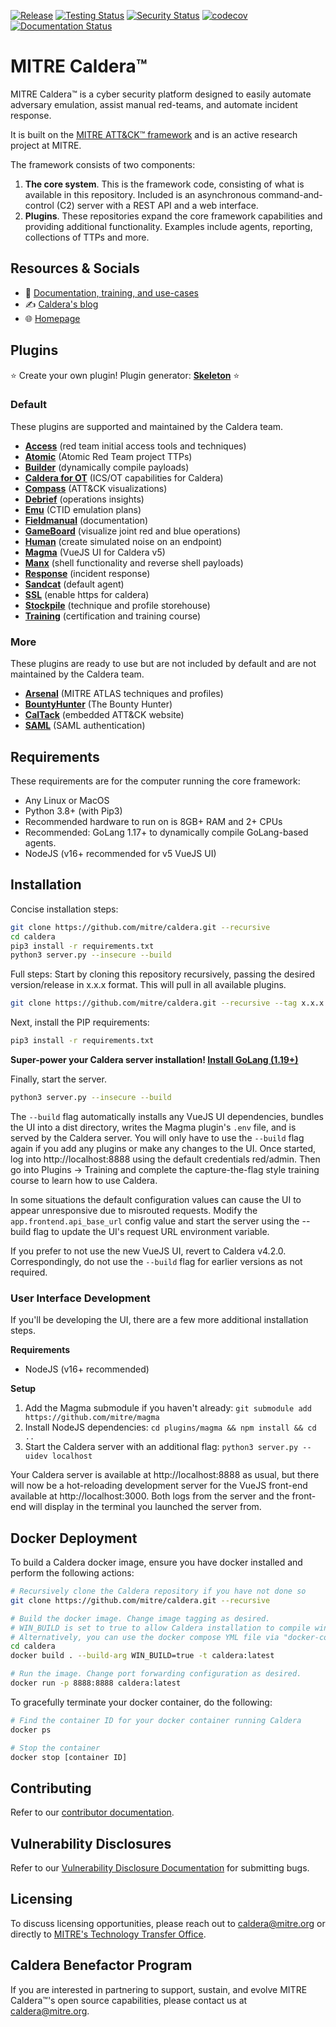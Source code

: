 [![Release](https://img.shields.io/badge/dynamic/json?color=blue&label=Release&query=tag_name&url=https%3A%2F%2Fapi.github.com%2Frepos%2Fmitre%2Fcaldera%2Freleases%2Flatest)](https://github.com/mitre/caldera/releases/latest)
[![Testing Status](https://github.com/mitre/caldera/actions/workflows/quality.yml/badge.svg?branch=master)](https://github.com/mitre/caldera/actions/workflows/quality.yml?query=branch%3Amaster)
[![Security Status](https://github.com/mitre/caldera/actions/workflows/security.yml/badge.svg?branch=master)](https://github.com/mitre/caldera/actions/workflows/security.yml?query=branch%3Amaster)
[![codecov](https://codecov.io/gh/mitre/caldera/branch/master/graph/badge.svg)](https://codecov.io/gh/mitre/caldera)
[![Documentation Status](https://readthedocs.org/projects/caldera/badge/?version=stable)](http://caldera.readthedocs.io/?badge=stable)

# MITRE Caldera&trade;

MITRE Caldera&trade; is a cyber security platform designed to easily automate adversary emulation, assist manual red-teams, and automate incident response.

It is built on the [MITRE ATT&CK™ framework](https://attack.mitre.org/) and is an active research project at MITRE.

The framework consists of two components:

1) **The core system**. This is the framework code, consisting of what is available in this repository. Included is
an asynchronous command-and-control (C2) server with a REST API and a web interface.
2) **Plugins**. These repositories expand the core framework capabilities and providing additional functionality. Examples include agents, reporting, collections of TTPs and more.

## Resources & Socials
* 📜 [Documentation, training, and use-cases](https://caldera.readthedocs.io/en/latest/)
* ✍️ [Caldera's blog](https://medium.com/@mitrecaldera/welcome-to-the-official-mitre-caldera-blog-page-f34c2cdfef09)
* 🌐 [Homepage](https://caldera.mitre.org)

## Plugins

:star: Create your own plugin! Plugin generator: **[Skeleton](https://github.com/mitre/skeleton)** :star:

### Default
These plugins are supported and maintained by the Caldera team.
- **[Access](https://github.com/mitre/access)** (red team initial access tools and techniques)
- **[Atomic](https://github.com/mitre/atomic)** (Atomic Red Team project TTPs)
- **[Builder](https://github.com/mitre/builder)** (dynamically compile payloads)
- **[Caldera for OT](https://github.com/mitre/caldera-ot)** (ICS/OT capabilities for Caldera)
- **[Compass](https://github.com/mitre/compass)** (ATT&CK visualizations)
- **[Debrief](https://github.com/mitre/debrief)** (operations insights)
- **[Emu](https://github.com/mitre/emu)** (CTID emulation plans)
- **[Fieldmanual](https://github.com/mitre/fieldmanual)** (documentation)
- **[GameBoard](https://github.com/mitre/gameboard)** (visualize joint red and blue operations)
- **[Human](https://github.com/mitre/human)** (create simulated noise on an endpoint)
- **[Magma](https://github.com/mitre/magma)** (VueJS UI for Caldera v5)
- **[Manx](https://github.com/mitre/manx)** (shell functionality and reverse shell payloads)
- **[Response](https://github.com/mitre/response)** (incident response)
- **[Sandcat](https://github.com/mitre/sandcat)** (default agent)
- **[SSL](https://github.com/mitre/SSL)** (enable https for caldera)
- **[Stockpile](https://github.com/mitre/stockpile)** (technique and profile storehouse)
- **[Training](https://github.com/mitre/training)** (certification and training course)

### More
These plugins are ready to use but are not included by default and are not maintained by the Caldera team.
- **[Arsenal](https://github.com/mitre-atlas/arsenal)** (MITRE ATLAS techniques and profiles)
- **[BountyHunter](https://github.com/fkie-cad/bountyhunter)** (The Bounty Hunter)
- **[CalTack](https://github.com/mitre/caltack.git)** (embedded ATT&CK website)
- **[SAML](https://github.com/mitre/saml)** (SAML authentication)

## Requirements

These requirements are for the computer running the core framework:

* Any Linux or MacOS
* Python 3.8+ (with Pip3)
* Recommended hardware to run on is 8GB+ RAM and 2+ CPUs
* Recommended: GoLang 1.17+ to dynamically compile GoLang-based agents.
* NodeJS (v16+ recommended for v5 VueJS UI)

## Installation

Concise installation steps:
```Bash
git clone https://github.com/mitre/caldera.git --recursive
cd caldera
pip3 install -r requirements.txt
python3 server.py --insecure --build
```

Full steps:
Start by cloning this repository recursively, passing the desired version/release in x.x.x format. This will pull in all available plugins.
```Bash
git clone https://github.com/mitre/caldera.git --recursive --tag x.x.x
```

Next, install the PIP requirements:
```Bash
pip3 install -r requirements.txt
```
**Super-power your Caldera server installation! [Install GoLang (1.19+)](https://go.dev/doc/install)**

Finally, start the server.
```Bash
python3 server.py --insecure --build
```
The `--build` flag automatically installs any VueJS UI dependencies, bundles the UI into a dist directory, writes the Magma plugin's `.env` file, and is served by the Caldera server. You will only have to use the `--build` flag again if you add any plugins or make any changes to the UI.
Once started, log into http://localhost:8888 using the default credentials red/admin. Then go into Plugins -> Training and complete the capture-the-flag style training course to learn how to use Caldera.

In some situations the default configuration values can cause the UI to appear unresponsive due to misrouted requests. Modify the `app.frontend.api_base_url` config value and start the server using the --build flag to update the UI's request URL environment variable.

If you prefer to not use the new VueJS UI, revert to Caldera v4.2.0. Correspondingly, do not use the `--build` flag for earlier versions as not required.

### User Interface Development

If you'll be developing the UI, there are a few more additional installation steps.

**Requirements**  
* NodeJS (v16+ recommended)

**Setup**

1. Add the Magma submodule if you haven't already: `git submodule add https://github.com/mitre/magma`
1. Install NodeJS dependencies: `cd plugins/magma && npm install && cd ..`
1. Start the Caldera server with an additional flag: `python3 server.py --uidev localhost`

Your Caldera server is available at http://localhost:8888 as usual, but there will now be a hot-reloading development server for the VueJS front-end available at http://localhost:3000. Both logs from the server and the front-end will display in the terminal you launched the server from.

## Docker Deployment
To build a Caldera docker image, ensure you have docker installed and perform the following actions:
```Bash
# Recursively clone the Caldera repository if you have not done so
git clone https://github.com/mitre/caldera.git --recursive

# Build the docker image. Change image tagging as desired.
# WIN_BUILD is set to true to allow Caldera installation to compile windows-based agents.
# Alternatively, you can use the docker compose YML file via "docker-compose build"
cd caldera
docker build . --build-arg WIN_BUILD=true -t caldera:latest

# Run the image. Change port forwarding configuration as desired.
docker run -p 8888:8888 caldera:latest
```

To gracefully terminate your docker container, do the following:
```Bash
# Find the container ID for your docker container running Caldera
docker ps

# Stop the container
docker stop [container ID]
```

## Contributing

Refer to our [contributor documentation](CONTRIBUTING.md).

## Vulnerability Disclosures

Refer to our [Vulnerability Disclosure Documentation](SECURITY.md) for submitting bugs.

## Licensing

To discuss licensing opportunities, please reach out to caldera@mitre.org or directly to [MITRE's Technology Transfer Office](https://www.mitre.org/about/corporate-overview/contact-us#technologycontact).

## Caldera Benefactor Program

If you are interested in partnering to support, sustain, and evolve MITRE Caldera&trade;'s open source capabilities, please contact us at caldera@mitre.org.
